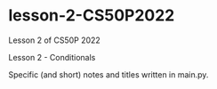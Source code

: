# lesson-2-CS50P2022
Lesson 2 of CS50P 2022

Lesson 2 - Conditionals

Specific (and short) notes and titles written in main.py.

